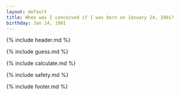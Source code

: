 ```yaml
---
layout: default
title: When was I conceived if I was born on January 24, 1901?
birthday: Jan 24, 1901
---
```


{% include header.md %}

{% include guess.md %}

{% include calculate.md %}

{% include safety.md %}

{% include footer.md %}




